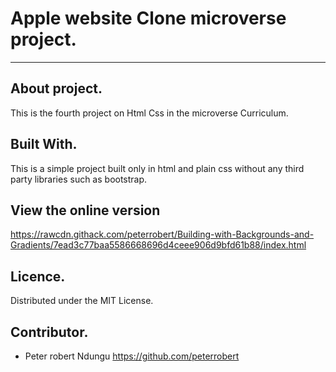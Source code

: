 # Apple website Clone microverse project.

---

## About project.

This is the fourth project on Html Css in the microverse Curriculum. 

## Built With.

This is a simple project built only in html and plain css without any third party libraries such as bootstrap.

## View the online version

<https://rawcdn.githack.com/peterrobert/Building-with-Backgrounds-and-Gradients/7ead3c77baa5586668696d4ceee906d9bfd61b88/index.html>

## Licence.

Distributed under the MIT License.

## Contributor.
 
- Peter robert Ndungu <https://github.com/peterrobert>
